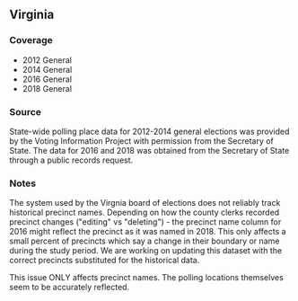 ## Virginia

### Coverage

- 2012 General
- 2014 General
- 2016 General
- 2018 General

### Source

State-wide polling place data for 2012-2014 general elections was provided by the Voting Information Project with permission from the Secretary of State. The data for 2016 and 2018 was obtained from the Secretary of State through a public records request.

### Notes

The system used by the Virgnia board of elections does not reliably track historical precinct names. Depending on how the county clerks recorded precinct changes ("editing" vs "deleting") - the precinct name column for 2016 might reflect the precinct as it was named in 2018. This only affects a small percent of precincts which say a change in their boundary or name during the study period. We are working on updating this dataset with the correct precincts substituted for the historical data.

This issue ONLY affects precinct names. The polling locations themselves seem to be accurately reflected.